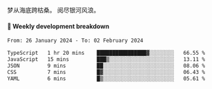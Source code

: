 梦从海底跨枯桑。
阅尽银河风浪。


#### 📝 Weekly development breakdown

<!--START_SECTION:waka-->

```txt
From: 26 January 2024 - To: 02 February 2024

TypeScript   1 hr 20 mins    ████████████████▓░░░░░░░░   66.55 %
JavaScript   15 mins         ███▒░░░░░░░░░░░░░░░░░░░░░   13.11 %
JSON         9 mins          ██░░░░░░░░░░░░░░░░░░░░░░░   08.06 %
CSS          7 mins          █▓░░░░░░░░░░░░░░░░░░░░░░░   06.43 %
YAML         6 mins          █▒░░░░░░░░░░░░░░░░░░░░░░░   05.61 %
```

<!--END_SECTION:waka-->



